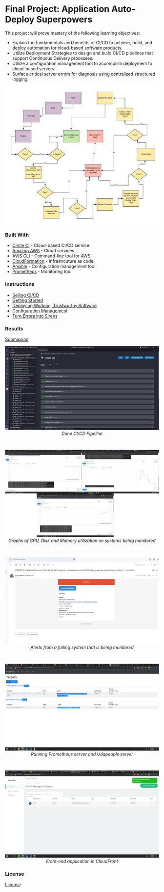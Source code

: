 # Final Project: Application Auto-Deploy Superpowers
This project will prove mastery of the following learning objectives:

- Explain the fundamentals and benefits of CI/CD to achieve, build, and deploy automation for cloud-based software products.
- Utilize Deployment Strategies to design and build CI/CD pipelines that support Continuous Delivery processes.
- Utilize a configuration management tool to accomplish deployment to cloud-based servers.
- Surface critical server errors for diagnosis using centralized structured logging.

![Diagram of CI/CD Pipeline we will be building.](./resource/cicd-pipeline.jpg)

### Built With

- [Circle CI](www.circleci.com) - Cloud-based CI/CD service
- [Amazon AWS](https://aws.amazon.com/) - Cloud services
- [AWS CLI](https://aws.amazon.com/cli/) - Command-line tool for AWS
- [CloudFormation](https://aws.amazon.com/cloudformation/) - Infrastrcuture as code
- [Ansible](https://www.ansible.com/) - Configuration management tool
- [Prometheus](https://prometheus.io/) - Monitoring tool

### Instructions

* [Selling CI/CD](instructions/0-selling-cicd.md)
* [Getting Started](instructions/1-getting-started.md)
* [Deploying Working, Trustworthy Software](instructions/2-deploying-trustworthy-code.md)
* [Configuration Management](instructions/3-configuration-management.md)
* [Turn Errors into Sirens](instructions/4-turn-errors-into-sirens.md)

### Results
[Submission](submission)

<p align="center">
<img src="submission/screenshots/done-cicd-pipeline.jpg" alt="animated" />
<em>Done CI/CD Pipeline</em>
</p>
<br>
<p align="center">
<img src="submission/screenshots/SCREENSHOT11.jpg" alt="animated" />
<em>Graphs of CPU, Disk and Memory utilization on systems being monitored</em>
</p>
<br>
<p align="center">
<img src="submission/screenshots/SCREENSHOT12.jpg" alt="animated" />
<em>Alerts from a failing system that is being monitored</em>
</p>
<br>
<p align="center">
<img src="submission/screenshots/URL05_SCREENSHOT.jpg" alt="animated" />
<em>Running Prometheus server and Udapeople server</em>
</p>
<br>
<p align="center">
<img src="submission/screenshots/URL03_SCREENSHOT.jpg" alt="animated" />
<em>Front-end application in CloudFront</em>
</p>

### License

[License](LICENSE.md)
